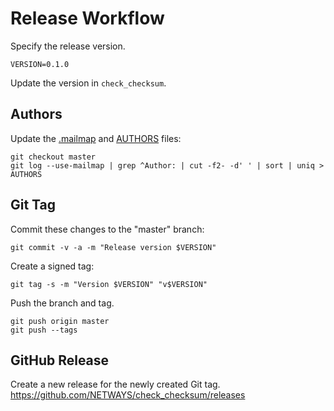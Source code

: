 # Release Workflow

Specify the release version.

```
VERSION=0.1.0
```

Update the version in `check_checksum`.

## Authors

Update the [.mailmap](.mailmap) and [AUTHORS](AUTHORS) files:

```
git checkout master
git log --use-mailmap | grep ^Author: | cut -f2- -d' ' | sort | uniq > AUTHORS
```

## Git Tag

Commit these changes to the "master" branch:

```
git commit -v -a -m "Release version $VERSION"
```

Create a signed tag:

```
git tag -s -m "Version $VERSION" "v$VERSION"
```

Push the branch and tag.

```
git push origin master
git push --tags
```

## GitHub Release

Create a new release for the newly created Git tag.
https://github.com/NETWAYS/check_checksum/releases
